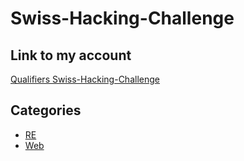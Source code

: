 # Swiss-Hacking-Challenge

## Link to my account
[Qualifiers Swiss-Hacking-Challenge](https://qualifier.swiss-hacking-challenge.ch/players/24652f33-54a8-5469-9729-a311d3822f26)

## Categories
- [RE](RE)
- [Web](Web)
